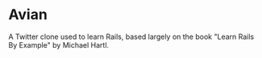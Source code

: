 # Avian

A Twitter clone used to learn Rails, based largely on the book "Learn
Rails By Example" by Michael Hartl.
